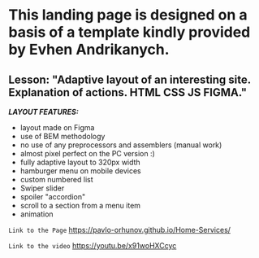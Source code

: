 # This landing page is designed on a basis of a template kindly provided by Evhen Andrikanych. <br>

## Lesson: "Adaptive layout of an interesting site. Explanation of actions. HTML CSS JS FIGMA." <br>

**_LAYOUT FEATURES:_**

- layout made on Figma
- use of BEM methodology
- no use of any preprocessors and assemblers (manual work)
- almost pixel perfect on the PC version :)
- fully adaptive layout to 320px width
- hamburger menu on mobile devices
- custom numbered list
- Swiper slider
- spoiler "accordion"
- scroll to a section from a menu item
- animation

`Link to the Page`
https://pavlo-orhunov.github.io/Home-Services/

`Link to the video`
https://youtu.be/x91woHXCcyc
